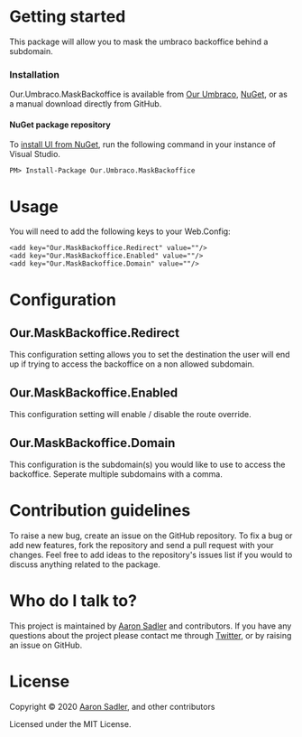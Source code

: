 # Getting started

This package will allow you to mask the umbraco backoffice behind a subdomain.

### Installation

Our.Umbraco.MaskBackoffice is available from [Our Umbraco](#), [NuGet](#), or as a manual download directly from GitHub.

#### NuGet package repository
To [install UI from NuGet](#), run the following command in your instance of Visual Studio.

    PM> Install-Package Our.Umbraco.MaskBackoffice

# Usage

You will need to add the following keys to your Web.Config:

    <add key="Our.MaskBackoffice.Redirect" value=""/>
    <add key="Our.MaskBackoffice.Enabled" value=""/>
    <add key="Our.MaskBackoffice.Domain" value=""/>

# Configuration

## Our.MaskBackoffice.Redirect
This configuration setting allows you to set the destination the user will end up if trying to access the backoffice on a non allowed subdomain.

## Our.MaskBackoffice.Enabled
This configuration setting will enable / disable the route override.

## Our.MaskBackoffice.Domain
This configuration is the subdomain(s) you would like to use to access the backoffice.
Seperate multiple subdomains with a comma.


# Contribution guidelines

To raise a new bug, create an issue on the GitHub repository. To fix a bug or add new features, fork the repository and send a pull request with your changes. Feel free to add ideas to the repository's issues list if you would to discuss anything related to the package.

# Who do I talk to?
This project is maintained by [Aaron Sadler](https://aaronsadler.uk) and contributors. If you have any questions about the project please contact me through [Twitter](https://twitter.com/AaronSadlerUK), or by raising an issue on GitHub.

# License

Copyright &copy; 2020 [Aaron Sadler](https://aaronsadler.uk), and other contributors

Licensed under the MIT License.
